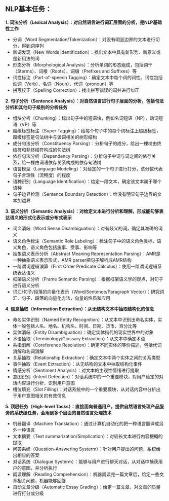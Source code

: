 ## **NLP基本任务：**

**1. 词法分析（Lexical Analysis）：对自然语言进行词汇层面的分析，是NLP基础性工作**

- 分词（Word Segmentation/Tokenization）：对没有明显边界的文本进行切分，得到词序列
- 新词发现（New Words Identification）：找出文本中具有新形势、新意义或是新用法的词
- 形态分析（Morphological Analysis）：分析单词的形态组成，包括词干（Sterms）、词根（Roots）、词缀（Prefixes and Suffixes）等
- 词性标注（Part-of-speech Tagging）：确定文本中每个词的词性。词性包括动词（Verb）、名词（Noun）、代词（pronoun）等
- 拼写校正（Spelling Correction）：找出拼写错误的词并进行纠正

**2. 句子分析（Sentence Analysis）：对自然语言进行句子层面的分析，包括句法分析和其他句子级别的分析任务**

- 组块分析（Chunking）：标出句子中的短语块，例如名词短语（NP），动词短语（VP）等
- 超级标签标注（Super Tagging）：给每个句子中的每个词标注上超级标签，超级标签是句法树中与该词相关的树形结构
- 成分句法分析（Constituency Parsing）：分析句子的成分，给出一棵树由终结符和非终结符构成的句法树
- 依存句法分析（Dependency Parsing）：分析句子中词与词之间的依存关系，给一棵由词语依存关系构成的依存句法树
- 语言模型（Language Modeling）：对给定的一个句子进行打分，该分数代表句子合理性（流畅度）的程度
- 语种识别（Language Identification）：给定一段文本，确定该文本属于哪个语种
- 句子边界检测（Sentence Boundary Detection）：给没有明显句子边界的文本加边界

**3. 语义分析（Semantic Analysis）：对给定文本进行分析和理解，形成能勾够表达语义的形式化表示或分布式表示**

- 词义消歧（Word Sense Disambiguation）：对有歧义的词，确定其准确的词义
- 语义角色标注（Semantic Role Labeling）：标注句子中的语义角色类标，语义角色，语义角色包括施事、受事、影响等
- 抽象语义表示分析（Abstract Meaning Representation Parsing）：AMR是一种抽象语义表示形式，AMR parser把句子解析成AMR结构
- 一阶谓词逻辑演算（First Order Predicate Calculus）：使用一阶谓词逻辑系统表达语义
- 框架语义分析（Frame Semantic Parsing）：根据框架语义学的观点，对句子进行语义分析
- 词汇/句子/段落的向量化表示（Word/Sentence/Paragraph Vector）：研究词汇、句子、段落的向量化方法，向量的性质和应用

**4. 信息抽取（Information Extraction）：从无结构文本中抽取结构化的信息**

- 命名实体识别（Named Entity Recognition）：从文本中识别出命名实体，实体一般包括人名、地名、机构名、时间、日期、货币、百分比等
- 实体消歧（Entity Disambiguation）：确定实体指代的现实世界中的对象
- 术语抽取（Terminology/Giossary Extraction）：从文本中确定术语
- 共指消解（Coreference Resolution）：确定不同实体的等价描述，包括代词消解和名词消解
- 关系抽取（Relationship Extraction）：确定文本中两个实体之间的关系类型
- 事件抽取（Event Extraction）：从无结构的文本中抽取结构化事件
- 情感分析（Sentiment Analysis）：对文本的主观性情绪进行提取
- 意图识别（Intent Detection）：对话系统中的一个重要模块，对用户给定的对话内容进行分析，识别用户意图
- 槽位填充（Slot Filling）：对话系统中的一个重要模块，从对话内容中分析出于用户意图相关的有效信息

**5. 顶层任务（High-level Tasks）：直接面向普通用户，提供自然语言处理产品服务的系统级任务，会用到多个层面的自然语言处理技术**

- 机器翻译（Machine Translation）：通过计算机自动化的把一种语言翻译成另外一种语言
- 文本摘要（Text summarization/Simplication）：对较长文本进行内容梗概的提取
- 问答系统（Question-Answering Systerm）：针对用户提出的问题，系统给出相应的答案
- 对话系统（Dialogue Systerm）：能够与用户进行聊天对话，从对话中捕获用户的意图，并分析执行
- 阅读理解（Reading Comprehension）：机器阅读完一篇文章后，给定一些文章相关问题，机器能够回答
- 自动文章分级（Automatic Essay Grading）：给定一篇文章，对文章的质量进行打分或分级